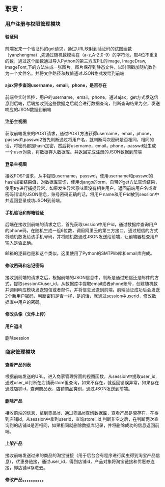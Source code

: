 ## 职责：

### 用户注册与权限管理模块

#### 验证码

前端发来一个验证码的get请求，通过URL映射到验证码的试图函数（yanzhengma）,先通过随机数模块在（a-z,A-Z,0-9）的字符池，取4位不重复的数，通过这个函数通过导入Python的第三方库PIL的image, ImageDraw, ImageFont,下的方法生成一张图片，图片保存到静态文件，以时间戳加随机数作为一个文件名，并将文件路径和数值通过JSON格式发给到前端

#### ajax异步查询username，email，phone，是否存在

前端会实时监控，用户的username，email，phone，通过ajax，get方式发送信息到后端，后端接收到这些数据之后就会进行数据查询，判断查询结果为空，发送响应的JSON数据到前端

#### 注册主视图

获取前端发来的POST请求，通过POST方法获得username，email，phone，passwd1,passwd2首先判断通过将用户名，就判断两次密码是否相同，相同的话，将密码都是hash加密，然后将username，email，phone，passwd就生成一个user对象，将数据存入数据库。并返回完成注册的JSON数据到前端

#### 登录主视图

接收POST请求，从中提取username，passwd，使用username和passwd的hash加密结果值，对数据库查询，使用django的orm，自带的get方法查询结果，使用try进行捕捉异常，如果发生异常意味着没有相关用户，返回前端用户名或者密码错误的JSON信息，账号密码正确的话，将用户name和用户id放到session中并返回登录成功JSON到前端。

#### 手机验证和邮箱验证

后端在接收到前端的请求之后，首先获取session中用户id，通过数据库查询用户的phone码，在随机生成一组6位数，调用阿里云的第三方接口，通过短信的方式将随机数发给该手机号码，并将随机数通过JSON发送给前端，让前端器检查用户输入是否正确。

邮箱的逻辑也是和这个类似，这里使用了Python的SMTPlib库和email库完成。

#### 修改密码和忘记密码

接收到前端的请求之后，根据前端的JSON信息中，判断是通过短信还是邮件的方式，提取session中user_id，从数据库中提取email或者phone账号，创建随机数并调用响应模块发送短信或者邮件，并将信息发送到前端，前端验证成功后会发送2个新用户密码，判断密码是否一样，是的话，就通过session中userid，修改数据库中用户的密码。

#### 修改头像（文件上传）

#### 用户退出

删除session

### 商家管理模块

#### 查看产品列表

根据前端发送的URL，进入商家管理界面的视图函数，从session中提取user_id,通过user_id判断在店铺表store里查询，如果不存在，就返回错误异常，如果存在通过店铺id，查询商品表，店铺商品类别，通过JSON发送到前端。

#### 删除产品

接收前端的信息，拿到商品id，通过商品id查询数据库，查看产品是否存在，在得到店铺id，从session中拿到userid，查询storei_id,判断非空之后，在判断两次查询到的店铺id是否相同，如果相同就删除数据库记录，并将删除成功的信息返回前端。

#### 上架产品

接收前端发送过来的商品的淘宝链接（用于后台会有程序进行爬虫得到淘宝产品信息），优惠券链接，通过user_id，得到店铺id，产品对象将淘宝链接和优惠券连接，即店铺id存进去。

#### 修改产品。。。。。。。。。。

